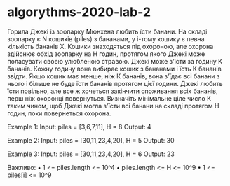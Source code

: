 # algorythms-2020-lab-2
Горила Джекі  із зоопарку Мюнхена любить їсти банани. На складі зоопарку є N кошиків (piles) з бананами, у і-тому кошику є певна кількість бананів Х. Кошики знаходяться під охороною, але охорона здійснює обхід зоопарку на Н годин, протягом якого Джекі може поласувати своєю улюбленою стравою.
Джекі може з'їсти за годину К бананів. Кожну годину вона вибирає кошик з бананами і їсть К бананів звідти. Якщо кошик має менше, ніж К бананів, вона з'їдає всі банани з нього і більше не буде їсти бананів протягом цієї години.
Джекі любить їсти повільно, але все ж хочеться закінчити споживання всіх бананів, перш ніж охоронці повернуться.
Визначіть мінімальне ціле число К таким чином, щоб Джекі могла з'їсти всі банани на складі протягом Н годин, поки повернеться охорона.

Example 1:
Input: piles = [3,6,7,11], H = 8
Output: 4


Example 2:
Input: piles = [30,11,23,4,20], H = 5
Output: 30


Example 3:
Input: piles = [30,11,23,4,20], H = 6
Output: 23


Важливо:
• 1 <= piles.length <= 10^4
• piles.length <= H <= 10^9
• 1 <= piles[i] <= 10^9
